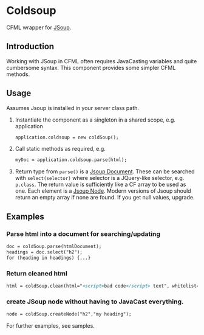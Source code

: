 # Coldsoup

CFML wrapper for [JSoup](https://www.jsoup.org).

## Introduction

Working with JSoup in CFML often requires JavaCasting variables and quite cumbersome syntax. This component provides some simpler CFML methods.

## Usage

Assumes Jsoup is installed in your server class path.

1. Instantiate the component as a singleton in a shared scope, e.g. application
	```cfml
	application.coldsoup = new coldSoup();
	```

2. Call static methods as required, e.g.
	```cfml
	myDoc = application.coldsoup.parse(html);
	```

3. Return type from `parse()` is a [Jsoup Document](https://jsoup.org/apidocs/org/jsoup/nodes/Document.html).
	These can be searched with `select(selector)` where selector is a JQuery-like selector, e.g. `p.class`. The return value is sufficiently like a CF array to be used as one. Each element is a [Jsoup Node](https://jsoup.org/apidocs/org/jsoup/nodes/Node.html). Modern versions of Jsoup should return an empty array if none are found. If you get null values, upgrade.

## Examples

### Parse html into a document for searching/updating

```cfml
doc = coldSoup.parse(htmlDocument);
headings = doc.select("h2");
for (heading in headings) {...}
```

### Return cleaned html

```cfml
html = coldSoup.clean(html="<script>bad code</script> text", whitelist="basic" );
```

### create JSoup node without having to JavaCast everything.

```cfml
node = coldSoup.createNode("h2","my heading");
```

For further examples, see samples.
